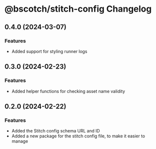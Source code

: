 # @bscotch/stitch-config Changelog

## 0.4.0 (2024-03-07)

### Features

- Added support for styling runner logs

## 0.3.0 (2024-02-23)

### Features

- Added helper functions for checking asset name validity

## 0.2.0 (2024-02-22)

### Features

- Added the Stitch config schema URL and ID
- Added a new package for the stitch config file, to make it easier to manage
